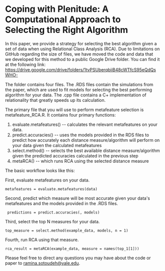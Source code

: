 # Coping with Plenitude:  A Computational Approach to Selecting the Right Algorithm 

In this paper, we provide a strategy for selecting the best algorithm given a set of data when using Relational Class Analysis (RCA). Due to limitations on GitHub regarding the size of files, we have moved the code and data that we developed for this method to a public Google Drive folder. You can find it at the following link: https://drive.google.com/drive/folders/1tvPSUberqbiiB48cWTfcS95eQdQsWHO-

The folder contains four files. The .RDS files contain the simulations from the paper, which are used to fit models for selecting the best performing algorithm for your data. The .cpp file contains a C+ implementation of relationality that greatly speeds up its calculation. 

The primary file that you will use to perform metafeature selection is metafeature_RCA.R. It contains four primary functions:

1. evaluate.metafeatures() -- calculates the relevant metafeatures on your data.
2. predict.accuracies() -- uses the models provided in the RDS files to predict how accurately each distance measure/algorithm will perform on your data given the calculated metafeatures
3. select.method() -- selects the best available distance measure/algorithm given the predicted accuracies calculated in the previous step
4. metaRCA() -- which runs RCA using the selected distance measure

The basic workflow looks like this:

First, evaluate metafeatures on your data. 

```metafeatures = evaluate.metafeatures(data)```

Second, predict which measure will be most accurate given your data's metafeatures and the models provided in the .RDS files.

``` predictions = predict.accuracies(, models)```

Third, select the top N measures for your data. 

```top_measure = select.method(example_data, models, n = 1)```

Fourth, run RCA using that measure. 

```rca_result = metaRCA(example_data, measure = names(top_1[1]))```



Please feel free to direct any questions you may have about the code or paper to ramina.sotoudeh@yale.edu. 
